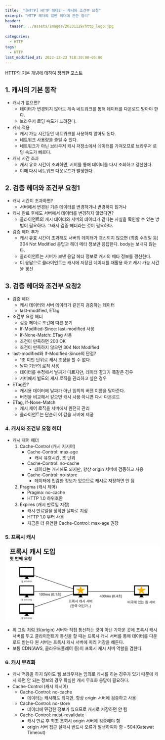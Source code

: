 ```yaml
---
title:  "[HTTP] HTTP 헤더2 - 캐시와 조건부 요청"
excerpt: "HTTP 헤더의 일반 헤더에 관한 정리"
header:
  teaser: ../assets/images/20231129/http_logo.jpg
  
categories:
  - HTTP
tags:
  - HTTP
last_modified_at: 2023-12-23 T18:30:00-05:00
---
```

HTTP의 기본 개념에 대하여 정리한 포스트

## 1. 캐시의 기본 동작
  + 캐시가 없으면?
    + 데이터가 변경되지 않아도 계속 네트워크를 통해 데이터를 다운로드 받아야 한다.
    + 브라우저 로딩 속도가 느려진다.
  + 캐시 적용
    + 캐시 가능 시간동안 네트워크를 사용하지 않아도 된다.
    + 네트워크 사용량을 줄일 수 있다.
    + 네트워크가 아닌 브라우저 캐시 저장소에서 데이터를 가져오므로 브라우저 로딩 속도가   빠르다.
  + 캐시 시간 초과
    + 캐시 유효 시간이 초과하면, 서버를 통해 데이터를 다시 조회하고 갱신한다.
    + 이때 다시 네트워크 다운로드가 발생한다.

## 2. 검증 헤더와 조건부 요청1
  + 캐시 시간이 초과하면?
    + 서버에서 변경된 기존 데이터를 변경하거나 변경하지 않거나
  + 캐시 만료 후에도 서버에서 데이터를 변경하지 않았다면?
    + 클라이언트의 캐시 데이터와 서버의 데이터가 같다는 사실을 확인할 수 있는 방법이  필요하다. 그래서 검증 헤더라는 것이 필요하다.
  + 검증 헤더 추가
    + 캐시 유효 시간이 초과해도 서버의 데이터가 갱신되지 않으면 (최종 수정일 등) 304 Not  Modified 응답과 헤더 메타 정보만 응답한다. body는 보내지 않는다.
    + 클라이언트는 서버가 보낸 응답 헤더 정보로 캐시의 메타 정보를 갱신한다.
    + 이 응답으로 클라이언트는 캐시에 저장된 데이터를 재활용 하고 캐시 가능 시간을 갱신

## 3. 검증 헤더와 조건부 요청2
  + 검증 헤더
    + 캐시 데이터와 서버 데이터가 같은지 검증하는 데이터
    + last-modified, ETag
  + 조건부 요청 헤더
    + 검증 헤더로 조건에 따른 분기
    + If-Modified-Since: last-modified 사용
    + If-None-Match: ETag 사용
    + 조건이 만족하면 200 OK
    + 조건이 만족하지 않으면 304 Not Modified
  + last-modified와 If-Modified-Since의 단점?
    + 1초 미만 단위로 캐시 조정을 할 수 없다.
    + 날짜 기반의 로직 사용
    + 데이터를 수정해서 날짜가 다르지만, 데이터 결과가 똑같은 경우
    + 서버에서 별도의 캐시 로직을 관리하고 싶은 경우
  + ETag란?
    + 캐시용 데이터에 날짜가 아닌 임의의 버전 이름을 달아준다.
    + 버전을 비교해서 같으면 캐시 사용 아니면 다시 다운로드
  + ETag, If-None-Match
    + 캐시 제어 로직을 서버에서 완전히 관리
    + 클라이언트는 단순히 이 값을 서버에 제공

### 4. 캐시와 조건부 요청 헤더
  + 캐시 제어 헤더
    1. Cache-Control (캐시 지시어)
        + Cache-Control: max-age
            + 캐시 유효시간, 초 단위
        + Cache-Control: no-cache
            + 데이터는 캐시해도 되지만, 항상 origin 서버에 검증하고 사용
        + Cache-Control: no-store
            + 데이터에 민감한 정보가 있으므로 캐시로 저장하면 안 됨
     2. Pragma (캐시 제어)
        + Pragma: no-cache
        + HTTP 1.0 하위호환
     3. Expires (캐시 만료일 지정)
        + 캐시 만료일을 정확한 날짜로 지정
        + HTTP 1.0 부터 사용
        + 지금은 더 유연한 Cache-Control: max-age 권장

### 5. 프록시 캐시
<img src = "../assets/images/20231223/2023-12-23-Cache.png" />   

  + 위 그림 처럼 원(origin) 서버와 직접 통신하는 것이 아닌 가까운 곳에 프록시 캐시 서버를 두고 클라이언트가 통신을 할 때는 프록시 캐시 서버를 통해 데이터를 다운로드 받는다 원 서버는 프록시 캐시 서버에 미리 저장을 해둔다.
  + 보통 CDN(AWS, 클라우드플레어 등)이 프록시 캐시 서버 역할을 겸한다.

### 6. 캐시 무효화
  + 캐시 적용을 하지 않아도 웹 브라우저는 임의로 캐시를 하는 경우가 있기 때문에 캐시 하면 안 되는 정보의 경우 확실한 캐시 무효화 응답이 필요하다.
  + Cache-Control (캐시 지시어)
    + Cache-Control: no-cache
      + 데이터는 캐시해도 되지만, 항상 origin 서버에 검증하고 사용
    + Cache-Control: no-store
        + 데이터에 민감한 정보가 있으므로 캐시로 저장하면 안 됨
    + Cache-Control: must-revalidate
        + 캐시 만료 후 최초 조회시 origin 서버에 검증해야 함
        + origin 서버 접근 실패시 반드시 오류가 발생하여아 함 - 504(Gatewat Timeout)